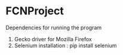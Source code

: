 # FCNProject

Dependencies for running the program
1. Gecko driver for Mozilla Firefox
2. Selenium installation : pip install selenium

